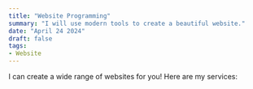 ```yaml
---
title: "Website Programming"
summary: "I will use modern tools to create a beautiful website."
date: "April 24 2024"
draft: false
tags:
- Website
---
```


I can create a wide range of websites for you!
Here are my services:


